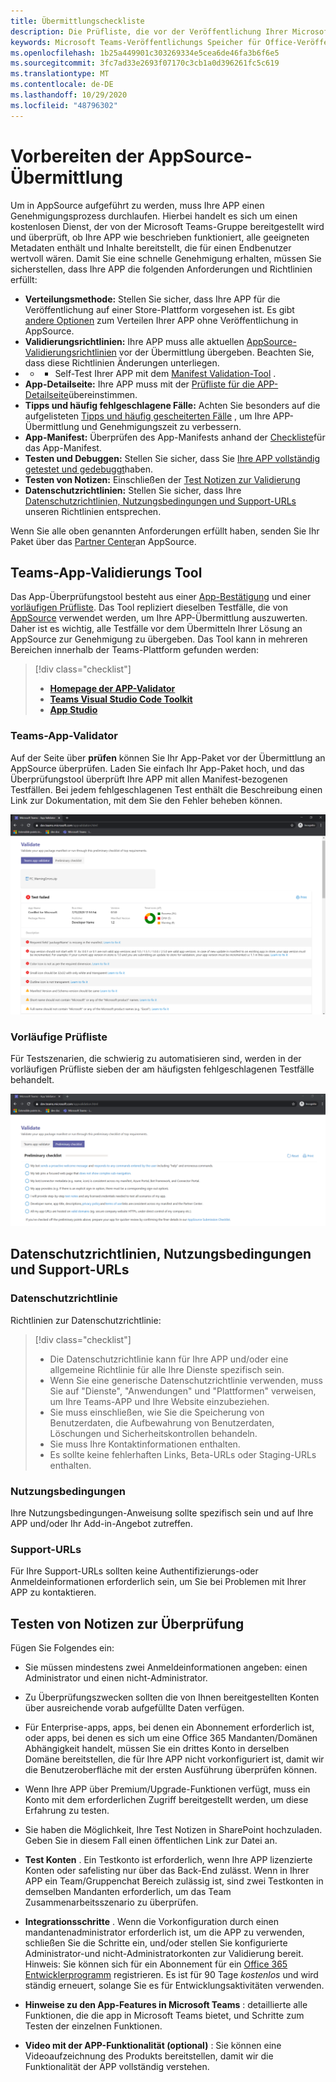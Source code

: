 ```yaml
---
title: Übermittlungscheckliste
description: Die Prüfliste, die vor der Veröffentlichung Ihrer Microsoft Teams-app in AppSource verwendet werden soll
keywords: Microsoft Teams-Veröffentlichungs Speicher für Office-Veröffentlichung Checkliste Einreichung Teams apps appsource-Validierung
ms.openlocfilehash: 1b25a449901c303269334e5cea6de46fa3b6f6e5
ms.sourcegitcommit: 3fc7ad33e2693f07170c3cb1a0d396261fc5c619
ms.translationtype: MT
ms.contentlocale: de-DE
ms.lasthandoff: 10/29/2020
ms.locfileid: "48796302"
---
```

# <a name="prepare-for-appsource-submission"></a>Vorbereiten der AppSource-Übermittlung  

Um in AppSource aufgeführt zu werden, muss Ihre APP einen Genehmigungsprozess durchlaufen. Hierbei handelt es sich um einen kostenlosen Dienst, der von der Microsoft Teams-Gruppe bereitgestellt wird und überprüft, ob Ihre APP wie beschrieben funktioniert, alle geeigneten Metadaten enthält und Inhalte bereitstellt, die für einen Endbenutzer wertvoll wären. Damit Sie eine schnelle Genehmigung erhalten, müssen Sie sicherstellen, dass Ihre APP die folgenden Anforderungen und Richtlinien erfüllt:

* **Verteilungsmethode:** Stellen Sie sicher, dass Ihre APP für die Veröffentlichung auf einer Store-Plattform vorgesehen ist. Es gibt [andere Optionen](../../overview.md) zum Verteilen Ihrer APP ohne Veröffentlichung in AppSource.
* **Validierungsrichtlinien:** Ihre APP muss alle aktuellen [AppSource-Validierungsrichtlinien](https://docs.microsoft.com/legal/marketplace/certification-policies#1140-teams) vor der Übermittlung übergeben. Beachten Sie, dass diese Richtlinien Änderungen unterliegen. 
* * * Self-Test Ihrer APP mit dem [Manifest Validation-Tool](#teams-app-validation-tool) .
* **App-Detailseite:** Ihre APP muss mit der  [Prüfliste für die APP-Detailseite](detail-page-checklist.md)übereinstimmen.
* **Tipps und häufig fehlgeschlagene Fälle:** Achten Sie besonders auf die aufgelisteten [Tipps und häufig gescheiterten Fälle](frequently-failed-cases.md)  , um Ihre APP-Übermittlung und Genehmigungszeit zu verbessern.
* **App-Manifest:** Überprüfen des App-Manifests anhand der [Checkliste](app-manifest-checklist.md)für das App-Manifest.
* **Testen und Debuggen:** Stellen Sie sicher, dass Sie [Ihre APP vollständig getestet und gedebuggt](../../../build-and-test/debug.md)haben.
* **Testen von Notizen:** Einschließen der [Test Notizen zur Validierung](#test-notes-for-validation)
* **Datenschutzrichtlinien:** Stellen Sie sicher, dass Ihre [Datenschutzrichtlinien, Nutzungsbedingungen und Support-URLs](#privacy-policy-terms-of-use-and-support-urls) unseren Richtlinien entsprechen.

Wenn Sie alle oben genannten Anforderungen erfüllt haben, senden Sie Ihr Paket über das [Partner Center](/office/dev/store/use-partner-center-to-submit-to-appsource)an AppSource.

## <a name="teams-app-validation-tool"></a>Teams-App-Validierungs Tool

Das App-Überprüfungstool besteht aus einer [App-Bestätigung](#teams-app-validator) und einer [vorläufigen Prüfliste](#preliminary-checklist). Das Tool repliziert dieselben Testfälle, die von [AppSource](/office/dev/store/submit-to-appsource-via-partner-center) verwendet werden, um Ihre APP-Übermittlung auszuwerten. Daher ist es wichtig, alle Testfälle vor dem Übermitteln Ihrer Lösung an AppSource zur Genehmigung zu übergeben. Das Tool kann in mehreren Bereichen innerhalb der Teams-Plattform gefunden werden:

> [!div class="checklist"]
>
> * [**Homepage der APP-Validator**](https://dev.teams.microsoft.com/appvalidation.html)
> * [**Teams Visual Studio Code Toolkit**](/toolkit/visual-studio-code-overview.md)
> * [**App Studio**](/concepts/build-and-test/app-studio-overview.md)

### <a name="teams-app-validator"></a>Teams-App-Validator

Auf der Seite über **prüfen** können Sie Ihr App-Paket vor der Übermittlung an AppSource überprüfen. Laden Sie einfach Ihr App-Paket hoch, und das Überprüfungstool überprüft Ihre APP mit allen Manifest-bezogenen Testfällen. Bei jedem fehlgeschlagenen Test enthält die Beschreibung einen Link zur Dokumentation, mit dem Sie den Fehler beheben können.

![Validierungstool](../../../../assets/images/validation-tool/validator.png)

### <a name="preliminary-checklist"></a>Vorläufige Prüfliste

Für Testszenarien, die schwierig zu automatisieren sind, werden in der vorläufigen Prüfliste sieben der am häufigsten fehlgeschlagenen Testfälle behandelt.

![Vorläufige Prüfliste](../../../../assets/images/validation-tool/preliminary-checklist.png)

## <a name="privacy-policy-terms-of-use-and-support-urls"></a>Datenschutzrichtlinien, Nutzungsbedingungen und Support-URLs

### <a name="privacy-policy"></a>Datenschutzrichtlinie

Richtlinien zur Datenschutzrichtlinie:

> [!div class="checklist"]
>
> * Die Datenschutzrichtlinie kann für Ihre APP und/oder eine allgemeine Richtlinie für alle Ihre Dienste spezifisch sein.
> * Wenn Sie eine generische Datenschutzrichtlinie verwenden, muss Sie auf "Dienste", "Anwendungen" und "Plattformen" verweisen, um Ihre Teams-APP und Ihre Website einzubeziehen.
> * Sie muss einschließen, wie Sie die Speicherung von Benutzerdaten, die Aufbewahrung von Benutzerdaten, Löschungen und Sicherheitskontrollen behandeln.
> * Sie muss Ihre Kontaktinformationen enthalten.
> * Es sollte keine fehlerhaften Links, Beta-URLs oder Staging-URLs enthalten.

### <a name="terms-of-use"></a>Nutzungsbedingungen

Ihre Nutzungsbedingungen-Anweisung sollte spezifisch sein und auf Ihre APP und/oder Ihr Add-in-Angebot zutreffen.

### <a name="support-urls"></a>Support-URLs

Für Ihre Support-URLs sollten keine Authentifizierungs-oder Anmeldeinformationen erforderlich sein, um Sie bei Problemen mit Ihrer APP zu kontaktieren.

## <a name="test-notes-for-validation"></a>Testen von Notizen zur Überprüfung

Fügen Sie Folgendes ein:

* Sie müssen mindestens zwei Anmeldeinformationen angeben: einen Administrator und einen nicht-Administrator.

* Zu Überprüfungszwecken sollten die von Ihnen bereitgestellten Konten über ausreichende vorab aufgefüllte Daten verfügen.

* Für Enterprise-apps, apps, bei denen ein Abonnement erforderlich ist, oder apps, bei denen es sich um eine Office 365 Mandanten/Domänen Abhängigkeit handelt, müssen Sie ein drittes Konto in derselben Domäne bereitstellen, die für Ihre APP nicht vorkonfiguriert ist, damit wir die Benutzeroberfläche mit der ersten Ausführung überprüfen können.

* Wenn Ihre APP über Premium/Upgrade-Funktionen verfügt, muss ein Konto mit dem erforderlichen Zugriff bereitgestellt werden, um diese Erfahrung zu testen.

* Sie haben die Möglichkeit, Ihre Test Notizen in SharePoint hochzuladen. Geben Sie in diesem Fall einen öffentlichen Link zur Datei an.

* **Test Konten** . Ein Testkonto ist erforderlich, wenn Ihre APP lizenzierte Konten oder safelisting nur über das Back-End zulässt. Wenn in Ihrer APP ein Team/Gruppenchat Bereich zulässig ist, sind zwei Testkonten in demselben Mandanten erforderlich, um das Team Zusammenarbeitsszenario zu überprüfen.

* **Integrationsschritte** . Wenn die Vorkonfiguration durch einen mandantenadministrator erforderlich ist, um die APP zu verwenden, schließen Sie die Schritte ein, und/oder stellen Sie konfigurierte Administrator-und nicht-Administratorkonten zur Validierung bereit. Hinweis: Sie können sich für ein Abonnement für ein [Office 365 Entwicklerprogramm](https://developer.microsoft.com/microsoft-365/dev-program) registrieren. Es ist für 90 Tage *kostenlos* und wird ständig erneuert, solange Sie es für Entwicklungsaktivitäten verwenden.

* **Hinweise zu den App-Features in Microsoft Teams** : detaillierte alle Funktionen, die die app in Microsoft Teams bietet, und Schritte zum Testen der einzelnen Funktionen.

* **Video mit der APP-Funktionalität (optional)** : Sie können eine Videoaufzeichnung des Produkts bereitstellen, damit wir die Funktionalität der APP vollständig verstehen.
